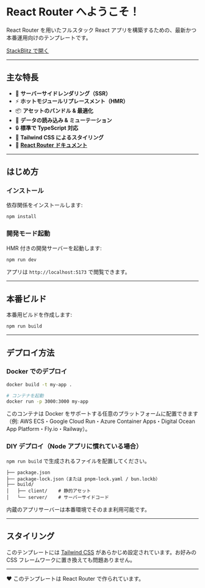 # React Router へようこそ！

React Router を用いたフルスタック React アプリを構築するための、最新かつ本番運用向けのテンプレートです。

[StackBlitz で開く](https://stackblitz.com/github/remix-run/react-router-templates/tree/main/default)

---

## 主な特長

- 🚀 **サーバーサイドレンダリング（SSR）**
- ⚡️ **ホットモジュールリプレースメント（HMR）**
- 📦 **アセットのバンドル & 最適化**
- 🔄 **データの読み込み & ミューテーション**
- 🔒 **標準で TypeScript 対応**
- 🎉 **Tailwind CSS によるスタイリング**
- 📖 **[React Router ドキュメント](https://reactrouter.com/)**

---

## はじめ方

### インストール

依存関係をインストールします:

```bash
npm install
```

### 開発モード起動

HMR 付きの開発サーバーを起動します:

```bash
npm run dev
```

アプリは `http://localhost:5173` で閲覧できます。

---

## 本番ビルド

本番用ビルドを作成します:

```bash
npm run build
```

---

## デプロイ方法

### Docker でのデプロイ

```bash
docker build -t my-app .

# コンテナを起動
docker run -p 3000:3000 my-app
```

このコンテナは Docker をサポートする任意のプラットフォームに配置できます（例: AWS ECS・Google Cloud Run・Azure Container Apps・Digital Ocean App Platform・Fly.io・Railway）。

### DIY デプロイ（Node アプリに慣れている場合）

`npm run build` で生成されるファイルを配置してください。

```
├── package.json
├── package-lock.json（または pnpm-lock.yaml / bun.lockb）
├── build/
│   ├── client/    # 静的アセット
│   └── server/    # サーバーサイドコード
```

内蔵のアプリサーバーは本番環境でそのまま利用可能です。

---

## スタイリング

このテンプレートには [Tailwind CSS](https://tailwindcss.com/) があらかじめ設定されています。お好みの CSS フレームワークに置き換えても問題ありません。

---

❤️  このテンプレートは React Router で作られています。
